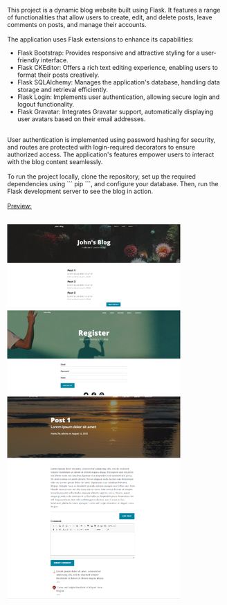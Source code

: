 This project is a dynamic blog website built using Flask. It features a range of functionalities that allow users to create, edit, and delete posts, leave comments on posts, and manage their accounts.
<br><br>
The application uses Flask extensions to enhance its capabilities:

- Flask Bootstrap: Provides responsive and attractive styling for a user-friendly interface.
- Flask CKEditor: Offers a rich text editing experience, enabling users to format their posts creatively.
- Flask SQLAlchemy: Manages the application's database, handling data storage and retrieval efficiently.
- Flask Login: Implements user authentication, allowing secure login and logout functionality.
- Flask Gravatar: Integrates Gravatar support, automatically displaying user avatars based on their email addresses.
<br>
User authentication is implemented using password hashing for security, and routes are protected with login-required decorators to ensure authorized access. The application's features empower users to interact with the blog content seamlessly.
<br><br>
To run the project locally, clone the repository, set up the required dependencies using ``` pip ```, and configure your database. Then, run the Flask development server to see the blog in action.
<br><br>
<u>Preview:</u>
<br>
<br>
<br>
<img src="extras/1.png" width="400">
<img src="extras/3.png" width="400">
<img src="extras/2.png" width="400">
